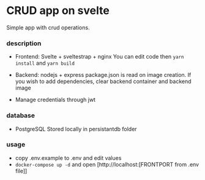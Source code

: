 # CRUD app on svelte
Simple app with crud operations.

### description
- Frontend: Svelte + sveltestrap + nginx
You can edit code then `yarn install` and `yarn build`

- Backend: nodejs + express
package.json is read on image creation. If you wish to add dependencies, clear backend container and backend image

- Manage credentials through jwt
### database
- PostgreSQL
Stored locally in persistantdb folder
### usage
- copy .env.example to .env and edit values
- `docker-compose up -d` and open [http://localhost:[FRONTPORT from .env file]]

